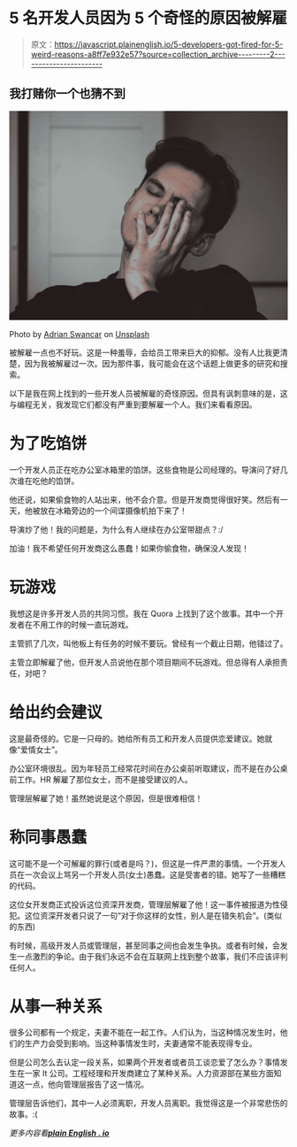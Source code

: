 # 5 名开发人员因为 5 个奇怪的原因被解雇

> 原文：<https://javascript.plainenglish.io/5-developers-got-fired-for-5-weird-reasons-a8ff7e932e57?source=collection_archive---------2----------------------->

## 我打赌你一个也猜不到

![](img/19e6ff8f6bd4eb21c5304d172a3fe7fa.png)

Photo by [Adrian Swancar](https://unsplash.com/@a_d_s_w?utm_source=medium&utm_medium=referral) on [Unsplash](https://unsplash.com?utm_source=medium&utm_medium=referral)

被解雇一点也不好玩。这是一种羞辱，会给员工带来巨大的抑郁。没有人比我更清楚，因为我被解雇过一次。因为那件事，我可能会在这个话题上做更多的研究和搜索。

以下是我在网上找到的一些开发人员被解雇的奇怪原因。但具有讽刺意味的是，这与编程无关，我发现它们都没有严重到要解雇一个人。我们来看看原因。

# 为了吃馅饼

一个开发人员正在吃办公室冰箱里的馅饼。这些食物是公司经理的。导演问了好几次谁在吃他的馅饼。

他还说，如果偷食物的人站出来，他不会介意。但是开发商觉得很好笑。然后有一天，他被放在冰箱旁边的一个间谍摄像机拍下来了！

导演炒了他！我的问题是，为什么有人继续在办公室带甜点？:/

加油！我不希望任何开发商这么愚蠢！如果你偷食物，确保没人发现！

# 玩游戏

我想这是许多开发人员的共同习惯。我在 Quora 上找到了这个故事。其中一个开发者在不用工作的时候一直玩游戏。

主管抓了几次，叫他板上有任务的时候不要玩。曾经有一个截止日期，他错过了。

主管立即解雇了他，但开发人员说他在那个项目期间不玩游戏。但总得有人承担责任，对吧？

# 给出约会建议

这是最奇怪的。它是一只母的。她给所有员工和开发人员提供恋爱建议。她就像“爱情女士”。

办公室环境很乱。因为年轻员工经常花时间在办公桌前听取建议，而不是在办公桌前工作。HR 解雇了那位女士，而不是接受建议的人。

管理层解雇了她！虽然她说是这个原因，但是很难相信！

# 称同事愚蠢

这可能不是一个可解雇的罪行(或者是吗？)，但这是一件严肃的事情。一个开发人员在一次会议上骂另一个开发人员(女士)愚蠢。这是受害者的错。她写了一些糟糕的代码。

这位女开发商正式投诉这位资深开发商，管理层解雇了他！这一事件被报道为性侵犯。这位资深开发者只说了一句“对于你这样的女性，别人是在错失机会”。(类似的东西)

有时候，高级开发人员或管理层，甚至同事之间也会发生争执。或者有时候，会发生一点激烈的争论。由于我们永远不会在互联网上找到整个故事，我们不应该评判任何人。

# 从事一种关系

很多公司都有一个规定，夫妻不能在一起工作。人们认为，当这种情况发生时，他们的生产力会受到影响。当这种事情发生时，夫妻通常不能表现得专业。

但是公司怎么去认定一段关系，如果两个开发者或者员工谈恋爱了怎么办？事情发生在一家 It 公司。工程经理和开发商建立了某种关系。人力资源部在某些方面知道这一点，他向管理层报告了这一情况。

管理层告诉他们，其中一人必须离职，开发人员离职。我觉得这是一个非常悲伤的故事。:(

*更多内容看*[***plain English . io***](http://plainenglish.io/)